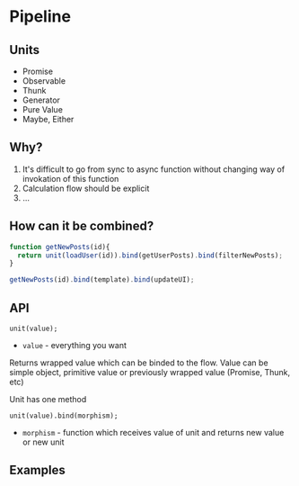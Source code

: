 # Pipeline

## Units

 - Promise
 - Observable
 - Thunk
 - Generator
 - Pure Value
 - Maybe, Either

## Why?

 1. It's difficult to go from sync to async function without changing way of invokation of this function
 2. Calculation flow should be explicit
 3. ...

## How can it be combined?

```javascript
function getNewPosts(id){
  return unit(loadUser(id)).bind(getUserPosts).bind(filterNewPosts);
}

getNewPosts(id).bind(template).bind(updateUI);
```

## API

    unit(value);

 * `value` - everything you want

Returns wrapped value which can be binded to the flow. Value can be simple object, primitive value or previously wrapped value (Promise, Thunk, etc)

Unit has one method

    unit(value).bind(morphism);

 * `morphism` - function which receives value of unit and returns new value or new unit

## Examples
